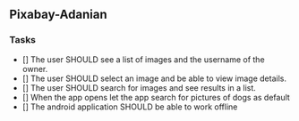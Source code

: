 ## Pixabay-Adanian

### Tasks

- [] The user SHOULD see a list of images and the username of the owner.
- [] The user SHOULD select an image and be able to view image details.
- [] The user SHOULD search for images and see results in a list.
- [] When the app opens let the app search for pictures of dogs as default
- [] The android application SHOULD be able to work offline
